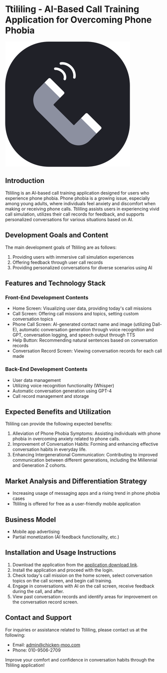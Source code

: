 # Ttililing - AI-Based Call Training Application for Overcoming Phone Phobia

![Ttililing Logo](https://raw.githubusercontent.com/jeamin-0927/ttililing-app/main/src/assets/icons/icon.svg)

## Introduction

Ttililing is an AI-based call training application designed for users who experience phone phobia. Phone phobia is a growing issue, especially among young adults, where individuals feel anxiety and discomfort when making or receiving phone calls. Ttililing assists users in experiencing vivid call simulation, utilizes their call records for feedback, and supports personalized conversations for various situations based on AI.

## Development Goals and Content

The main development goals of Ttililing are as follows:

1. Providing users with immersive call simulation experiences
2. Offering feedback through user call records
3. Providing personalized conversations for diverse scenarios using AI

## Features and Technology Stack

### Front-End Development Contents

- Home Screen: Visualizing user data, providing today's call missions
- Call Screen: Offering call missions and topics, setting custom conversation topics
- Phone Call Screen: AI-generated contact name and image (utilizing Dall-E), automatic conversation generation through voice recognition and GPT, conversation logging, and speech output through TTS
- Help Button: Recommending natural sentences based on conversation records
- Conversation Record Screen: Viewing conversation records for each call made

### Back-End Development Contents

- User data management
- Utilizing voice recognition functionality (Whisper)
- Automatic conversation generation using GPT-4
- Call record management and storage

## Expected Benefits and Utilization

Ttililing can provide the following expected benefits:

1. Alleviation of Phone Phobia Symptoms: Assisting individuals with phone phobia in overcoming anxiety related to phone calls.
2. Improvement of Conversation Habits: Forming and enhancing effective conversation habits in everyday life.
3. Enhancing Intergenerational Communication: Contributing to improved communication between different generations, including the Millennial and Generation Z cohorts.

## Market Analysis and Differentiation Strategy

- Increasing usage of messaging apps and a rising trend in phone phobia cases
- Ttililing is offered for free as a user-friendly mobile application

## Business Model

- Mobile app advertising
- Partial monetization (AI feedback functionality, etc.)

## Installation and Usage Instructions

1. Download the application from the [application download link](https://drive.google.com/drive/folders/1gIiSO07tSp8p-nDHHG2J38wUsiV1pOAP?usp=share_link).
2. Install the application and proceed with the login.
3. Check today's call mission on the home screen, select conversation topics on the call screen, and begin call training.
4. Engage in conversations with AI on the call screen, receive feedback during the call, and after.
5. View past conversation records and identify areas for improvement on the conversation record screen.

## Contact and Support

For inquiries or assistance related to Ttililing, please contact us at the following:

- Email: admin@chicken-moo.com
- Phone: 010-9506-2709

Improve your comfort and confidence in conversation habits through the Ttililing application!
